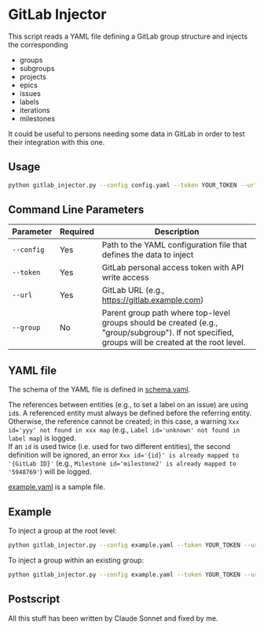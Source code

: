 # GitLab Injector

This script reads a YAML file defining a GitLab group structure and injects the corresponding
- groups
- subgroups
- projects
- epics
- issues
- labels
- iterations
- milestones

It could be useful to persons needing some data in GitLab in order to test their integration with this one.

## Usage

```bash
python gitlab_injector.py --config config.yaml --token YOUR_TOKEN --url https://gitlab.example.com [--group "parent/group/path"]
```

## Command Line Parameters

| Parameter  | Required | Description                                                                                                                                      |
|------------|----------|--------------------------------------------------------------------------------------------------------------------------------------------------|
| `--config` | Yes      | Path to the YAML configuration file that defines the data to inject                                                                              |
| `--token`  | Yes      | GitLab personal access token with API write access                                                                                               |
| `--url`    | Yes      | GitLab URL (e.g., https://gitlab.example.com)                                                                                                    |
| `--group`  | No       | Parent group path where top-level groups should be created (e.g., "group/subgroup"). If not specified, groups will be created at the root level. |

## YAML file

The schema of the YAML file is defined in [schema.yaml](./schema.yaml).

The references between entities (e.g., to set a label on an issue) are using `id`s. A referenced entity must always be defined before the referring entity. Otherwise, the reference cannot be created; in this case, a warning `Xxx id='yyy' not found in xxx map` (e.g., `Label id='unknown' not found in label map`) is logged.  
If an `id` is used twice (i.e. used for two different entities), the second definition will be ignored, an error `Xxx id='{id}' is already mapped to '{GitLab ID}'` (e.g., `Milestone id='milestone2' is already mapped to '5948769'`) will be logged.

[example.yaml](./example.yaml) is a sample file.

## Example

To inject a group at the root level:
```bash
python gitlab_injector.py --config example.yaml --token YOUR_TOKEN --url https://gitlab.example.com
```

To inject a group within an existing group:
```bash
python gitlab_injector.py --config example.yaml --token YOUR_TOKEN --url https://gitlab.example.com --group "parent/group"
```

## Postscript

All this stuff has been written by Claude Sonnet and fixed by me.
